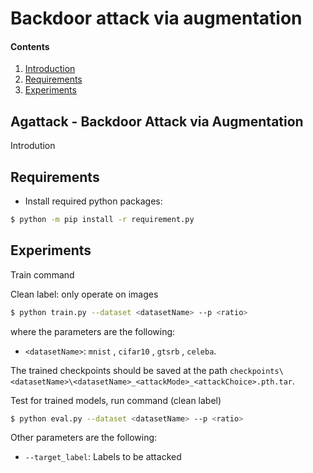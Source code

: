 # Backdoor attack via augmentation 
#### Contents
1. [Introduction](#Agattack)
2. [Requirements](#Requirements)
3. [Experiments](#Experiments)

## Agattack - Backdoor Attack via Augmentation
Introdution

## Requirements
- Install required python packages:
```bash
$ python -m pip install -r requirement.py
```

## Experiments
Train command 

Clean label: only operate on images
```bash
$ python train.py --dataset <datasetName> --p <ratio> 
```

where the parameters are the following:
- `<datasetName>`: `mnist` , `cifar10` , `gtsrb` , `celeba`.

The trained checkpoints should be saved at the path `checkpoints\<datasetName>\<datasetName>_<attackMode>_<attackChoice>.pth.tar`.

Test for trained models, run command (clean label)
```bash
$ python eval.py --dataset <datasetName> --p <ratio> 
```
Other parameters are the following:
- `--target_label`: Labels to be attacked


